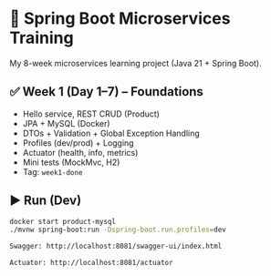 # 🚀 Spring Boot Microservices Training

My 8-week microservices learning project (Java 21 + Spring Boot).

## ✅ Week 1 (Day 1–7) – Foundations
- Hello service, REST CRUD (Product)
- JPA + MySQL (Docker)
- DTOs + Validation + Global Exception Handling
- Profiles (dev/prod) + Logging
- Actuator (health, info, metrics)
- Mini tests (MockMvc, H2)
- Tag: `week1-done`

## ▶️ Run (Dev)
```bash
docker start product-mysql
./mvnw spring-boot:run -Dspring-boot.run.profiles=dev

Swagger: http://localhost:8081/swagger-ui/index.html

Actuator: http://localhost:8081/actuator